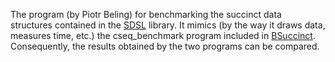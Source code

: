 The program (by Piotr Beling) for benchmarking the succinct data structures contained in the [SDSL](https://github.com/simongog/sdsl-lite) library.
It mimics (by the way it draws data, measures time, etc.) the cseq_benchmark program included in [BSuccinct](https://github.com/beling/bsuccinct-rs).
Consequently, the results obtained by the two programs can be compared.
